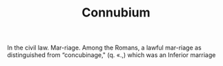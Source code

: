 ---
title: Connubium
letter: C
permalink: "/definitions/bld-connubium.html"
body: In the civil law. Mar-riage. Among the Romans, a lawful mar-riage as distinguished
  from “concubinage," (q. «.,) which was an Inferior marriage
published_at: '2018-07-07'
source: Black's Law Dictionary 2nd Ed (1910)
layout: post
---